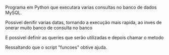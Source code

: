 Programa em Python que executara varias consultas no banco de dados MySQL.

Possivel denifir varias datas, tornando a execução mais rapida, ao inves de onerar muito banco de consulta no banco

E possivel definir as queries que serão utilizadas e depois chamar o metodo

Ressaltando que o script "funcoes" obtive ajuda.
